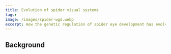 ```yaml
---
title: Evolution of spider visual systems
tags: 
image: /images/spider-wgd.webp
excerpt: How the genetic regulation of spider eye development has evolved
---
```


## Background

